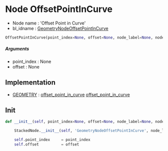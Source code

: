 # Node OffsetPointInCurve

- Node name : 'Offset Point in Curve'
- bl_idname : [GeometryNodeOffsetPointInCurve](https://docs.blender.org/api/current/bpy.types.GeometryNodeOffsetPointInCurve.html)


``` python
OffsetPointInCurve(point_index=None, offset=None, node_label=None, node_color=None)
```
##### Arguments

- point_index : None
- offset : None

## Implementation

- [GEOMETRY](/docs/GeoNodes/socket_GEOMETRY.md) : [offset_point_in_curve](/docs/GeoNodes/socket_GEOMETRY.md#offset_point_in_curve) [offset_point_in_curve](/docs/GeoNodes/socket_GEOMETRY.md#offset_point_in_curve)

## Init

``` python
def __init__(self, point_index=None, offset=None, node_label=None, node_color=None):

    StackedNode.__init__(self, 'GeometryNodeOffsetPointInCurve', node_label=node_label, node_color=node_color)

    self.point_index     = point_index
    self.offset          = offset
```
